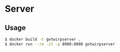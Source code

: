 # Server

## Usage

```bash
$ docker build -t gotwirpserver .
$ docker run --rm -it -p 8080:8080 gotwirpserver
```
